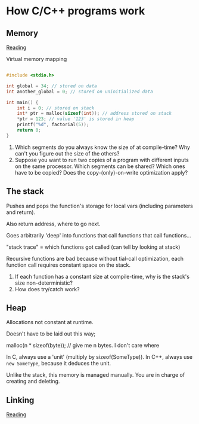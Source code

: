 # How C/C++ programs work

## Memory

[Reading](https://www.geeksforgeeks.org/memory-layout-of-c-program/)

Virtual memory mapping

```C

#include <stdio.h>

int global = 34; // stored on data
int another_global = 0; // stored on uninitialized data

int main() {
    int i = 0; // stored on stack
    int* ptr = malloc(sizeof(int)); // address stored on stack
    *ptr = 123; // value '123' is stored in heap
    printf("%d", factorial(5));
    return 0;
}
```

1. Which segments do you always know the size of at compile-time? Why can't you figure out the size of the others?
2. Suppose you want to run two copies of a program with different inputs on the same processor. Which segments can be shared? Which ones have to be copied? Does the copy-(only)-on-write optimization apply?

## The stack

Pushes and pops the function's storage for local vars (including parameters and return).

Also return address, where to go next.

Goes arbitrarily 'deep' into functions that call functions that call functions...

"stack trace" = which functions got called (can tell by looking at stack)

Recursive functions are bad because without tial-call optimization, each function call requires constant space on the stack.

1. If each function has a constant size at compile-time, why is the stack's size non-deterministic?
2. How does try/catch work?

## Heap

Allocations not constant at runtime.

Doesn't have to be laid out this way;

malloc(n * sizeof(byte)); // give me n bytes. I don't care where

In C, always use a 'unit' (multiply by sizeof(SomeType)). In C++, always use `new SomeType`, because it deduces the unit.

Unlike the stack, this memory is managed manually. You are in charge of creating and deleting.

## Linking

[Reading](https://www.lurklurk.org/linkers/linkers.html)
